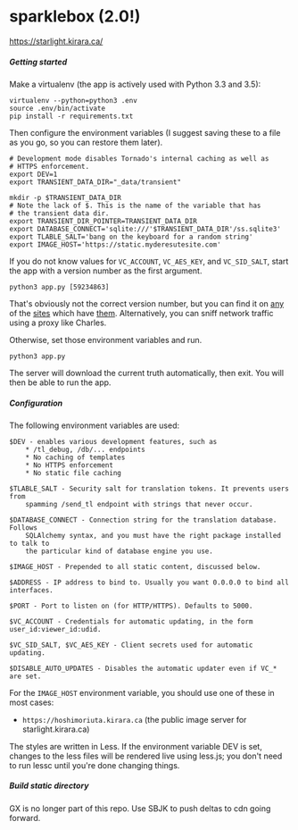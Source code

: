 # sparklebox (2.0!)

https://starlight.kirara.ca/

##### Getting started

Make a virtualenv (the app is actively used with Python 3.3 and 3.5):

    virtualenv --python=python3 .env
    source .env/bin/activate
    pip install -r requirements.txt

Then configure the environment variables (I suggest saving these to a file as
you go, so you can restore them later).

    # Development mode disables Tornado's internal caching as well as
    # HTTPS enforcement.
    export DEV=1
    export TRANSIENT_DATA_DIR="_data/transient"

    mkdir -p $TRANSIENT_DATA_DIR
    # Note the lack of $. This is the name of the variable that has
    # the transient data dir.
    export TRANSIENT_DIR_POINTER=TRANSIENT_DATA_DIR
    export DATABASE_CONNECT='sqlite:///'$TRANSIENT_DATA_DIR'/ss.sqlite3'
    export TLABLE_SALT='bang on the keyboard for a random string'
    export IMAGE_HOST='https://static.myderesutesite.com'

If you do not know values for `VC_ACCOUNT`, `VC_AES_KEY`, and `VC_SID_SALT`,
start the app with a version number as the first argument.

    python3 app.py [59234863]

That's obviously not the correct version number, but you can find it on
[any](https://starlight.kirara.ca/) of the [sites](http://usamin.info/) which
have [them](https://boards.4chan.org/vg/catalog#s=idolm@ster). Alternatively,
you can sniff network traffic using a proxy like Charles.

Otherwise, set those environment variables and run.

    python3 app.py

The server will download the current truth automatically, then exit.
You will then be able to run the app.

##### Configuration

The following environment variables are used:

```
$DEV - enables various development features, such as
    * /tl_debug, /db/... endpoints
    * No caching of templates
    * No HTTPS enforcement
    * No static file caching

$TLABLE_SALT - Security salt for translation tokens. It prevents users from
    spamming /send_tl endpoint with strings that never occur.

$DATABASE_CONNECT - Connection string for the translation database. Follows
    SQLAlchemy syntax, and you must have the right package installed to talk to
    the particular kind of database engine you use.

$IMAGE_HOST - Prepended to all static content, discussed below.

$ADDRESS - IP address to bind to. Usually you want 0.0.0.0 to bind all interfaces.

$PORT - Port to listen on (for HTTP/HTTPS). Defaults to 5000.

$VC_ACCOUNT - Credentials for automatic updating, in the form user_id:viewer_id:udid.

$VC_SID_SALT, $VC_AES_KEY - Client secrets used for automatic updating.

$DISABLE_AUTO_UPDATES - Disables the automatic updater even if VC_* are set.
```

For the `IMAGE_HOST` environment variable, you should use one of these
in most cases:

- `https://hoshimoriuta.kirara.ca` (the public image server for starlight.kirara.ca)

The styles are written in Less. If the environment variable DEV is set,
changes to the less files will be rendered live using less.js;
you don't need to run lessc until you're done changing things.

##### Build static directory

GX is no longer part of this repo. Use SBJK to push deltas to cdn going forward.
